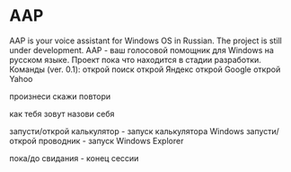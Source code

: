 # AAP
AAP is your voice assistant for Windows OS in Russian. The project is still under development.
AAP - ваш голосовой помощник для Windows на русском языке. Проект пока что находится в стадии разработки. 
Команды (ver. 0.1):
	открой поиск
	открой Яндекс
	открой Google
	открой Yahoo
	
  произнеси
	скажи
	повтори

  как тебя зовут
	назови себя

  запусти/открой калькулятор - запуск калькулятора Windows
	запусти/открой проводник - запуск Windows Explorer

  пока/до свидания - конец сессии
